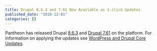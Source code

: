 ```yaml
---
title: Drupal 8.6.3 and 7.61 Now Available as 1-click Updates
published_date: "2018-12-01"
categories: []
---
```

Pantheon has released Drupal [8.6.3](https://www.drupal.org/project/drupal/releases/8.6.3) and [Drupal 7.61](https://www.drupal.org/project/drupal/releases/7.61) on the platform. For information on applying the updates see [WordPress and Drupal Core Updates](/core-updates).
